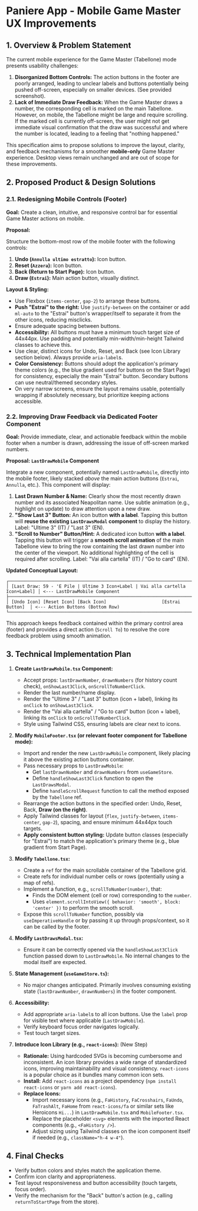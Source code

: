 # Paniere App - Mobile Game Master UX Improvements

## 1. Overview & Problem Statement

The current mobile experience for the Game Master (Tabellone) mode presents usability challenges:

1.  **Disorganized Bottom Controls:** The action buttons in the footer are poorly arranged, leading to unclear labels and buttons potentially being pushed off-screen, especially on smaller devices. (See provided screenshot).
2.  **Lack of Immediate Draw Feedback:** When the Game Master draws a number, the corresponding cell is marked on the main Tabellone. However, on mobile, the Tabellone might be large and require scrolling. If the marked cell is currently off-screen, the user might not get immediate visual confirmation that the draw was successful and where the number is located, leading to a feeling that "nothing happened."

This specification aims to propose solutions to improve the layout, clarity, and feedback mechanisms for a smoother **mobile-only** Game Master experience. Desktop views remain unchanged and are out of scope for these improvements.

## 2. Proposed Product & Design Solutions

### 2.1. Redesigning Mobile Controls (Footer)

**Goal:** Create a clean, intuitive, and responsive control bar for essential Game Master actions on mobile.

**Proposal:**

Structure the bottom-most row of the mobile footer with the following controls:

1.  **Undo (`Annulla ultimo estratto`):** Icon button.
2.  **Reset (`Azzera`):** Icon button.
3.  **Back (Return to Start Page):** Icon button.
4.  **Draw (`Estrai`):** Main action button, visually distinct.

**Layout & Styling:**

*   Use Flexbox (`items-center`, `gap-2`) to arrange these buttons.
*   **Push "Estrai" to the right:** Use `justify-between` on the container or add `ml-auto` to the "Estrai" button's wrapper/itself to separate it from the other icons, reducing misclicks.
*   Ensure adequate spacing between buttons.
*   **Accessibility:** All buttons must have a minimum touch target size of 44x44px. Use padding and potentially min-width/min-height Tailwind classes to achieve this.
*   Use clear, distinct icons for Undo, Reset, and Back (see Icon Library section below). Always provide `aria-label`s.
*   **Color Consistency:** Buttons should adopt the application's primary theme colors (e.g., the blue gradient used for buttons on the Start Page) for consistency, especially the main "Estrai" button. Secondary buttons can use neutral/themed secondary styles.
*   On very narrow screens, ensure the layout remains usable, potentially wrapping if absolutely necessary, but prioritize keeping actions accessible.

### 2.2. Improving Draw Feedback via Dedicated Footer Component

**Goal:** Provide immediate, clear, and actionable feedback within the mobile footer when a number is drawn, addressing the issue of off-screen marked numbers.

**Proposal: `LastDrawMobile` Component**

Integrate a new component, potentially named `LastDrawMobile`, directly into the mobile footer, likely stacked *above* the main action buttons (`Estrai`, `Annulla`, etc.). This component will display:

1.  **Last Drawn Number & Name:** Clearly show the most recently drawn number and its associated Neapolitan name. Use subtle animation (e.g., highlight on update) to draw attention upon a new draw.
2.  **"Show Last 3" Button:** An icon button **with a label**. Tapping this button will **reuse the existing `LastDrawsModal` component** to display the history. Label: "Ultime 3" (IT) / "Last 3" (EN).
3.  **"Scroll to Number" Button/Hint:** A dedicated icon button **with a label**. Tapping this button will trigger a **smooth scroll animation** of the main Tabellone view to bring the row containing the last drawn number into the center of the viewport. No additional highlighting of the cell is required after scrolling. Label: "Vai alla cartella" (IT) / "Go to card" (EN).

**Updated Conceptual Layout:**

```
┌───────────────────────────────────────────────────────────────────────────┐
│ [Last Draw: 59 - 'E Pile | Ultime 3 Icon+Label | Vai alla cartella Icon+Label] │ <--- LastDrawMobile Component
├───────────────────────────────────────────────────────────────────────────┤
│ [Undo Icon] [Reset Icon] [Back Icon]                     [Estrai Button]  │ <--- Action Buttons (Bottom Row)
└───────────────────────────────────────────────────────────────────────────┘
```

This approach keeps feedback contained within the primary control area (footer) and provides a direct action (`Scroll To`) to resolve the core feedback problem using smooth animation.

## 3. Technical Implementation Plan

1.  **Create `LastDrawMobile.tsx` Component:**
    *   Accept props: `lastDrawnNumber`, `drawnNumbers` (for history count check), `onShowLast3Click`, `onScrollToNumberClick`.
    *   Render the last number/name display.
    *   Render the "Ultime 3" / "Last 3" button (icon + label), linking its `onClick` to `onShowLast3Click`.
    *   Render the "Vai alla cartella" / "Go to card" button (icon + label), linking its `onClick` to `onScrollToNumberClick`.
    *   Style using Tailwind CSS, ensuring labels are clear next to icons.

2.  **Modify `MobileFooter.tsx` (or relevant footer component for Tabellone mode):**
    *   Import and render the new `LastDrawMobile` component, likely placing it above the existing action buttons container.
    *   Pass necessary props to `LastDrawMobile`:
        *   Get `lastDrawnNumber` and `drawnNumbers` from `useGameStore`.
        *   Define `handleShowLast3Click` function to open the `LastDrawsModal`.
        *   Define `handleScrollRequest` function to call the method exposed by the `Tabellone` ref.
    *   Rearrange the action buttons in the specified order: Undo, Reset, Back, **Draw (on the right)**.
    *   Apply Tailwind classes for layout (`flex`, `justify-between`, `items-center`, `gap-2`), spacing, and ensure minimum 44x44px touch targets.
    *   **Apply consistent button styling:** Update button classes (especially for "Estrai") to match the application's primary theme (e.g., blue gradient from Start Page).

3.  **Modify `Tabellone.tsx`:**
    *   Create a `ref` for the main scrollable container of the Tabellone grid.
    *   Create refs for individual number cells or rows (potentially using a map of refs).
    *   Implement a function, e.g., `scrollToNumber(number)`, that:
        *   Finds the DOM element (cell or row) corresponding to the `number`.
        *   Uses `element.scrollIntoView({ behavior: 'smooth', block: 'center' })` to perform the smooth scroll.
    *   Expose this `scrollToNumber` function, possibly via `useImperativeHandle` or by passing it up through props/context, so it can be called by the footer.

4.  **Modify `LastDrawsModal.tsx`:**
    *   Ensure it can be correctly opened via the `handleShowLast3Click` function passed down to `LastDrawMobile`. No internal changes to the modal itself are expected.

5.  **State Management (`useGameStore.ts`):**
    *   No major changes anticipated. Primarily involves consuming existing state (`lastDrawnNumber`, `drawnNumbers`) in the footer component.

6.  **Accessibility:**
    *   Add appropriate `aria-label`s to all icon buttons. Use the `label` prop for visible text where applicable (`LastDrawMobile`).
    *   Verify keyboard focus order navigates logically.
    *   Test touch target sizes.

7.  **Introduce Icon Library (e.g., `react-icons`):** (New Step)
    *   **Rationale:** Using hardcoded SVGs is becoming cumbersome and inconsistent. An icon library provides a wide range of standardized icons, improving maintainability and visual consistency. `react-icons` is a popular choice as it bundles many common icon sets.
    *   **Install:** Add `react-icons` as a project dependency (`npm install react-icons` or `yarn add react-icons`).
    *   **Replace Icons:**
        *   Import necessary icons (e.g., `FaHistory`, `FaCrosshairs`, `FaUndo`, `FaTrashAlt`, `FaHome` from `react-icons/fa` or similar sets like Heroicons `Hi...`) in `LastDrawMobile.tsx` and `MobileFooter.tsx`.
        *   Replace the placeholder `<svg>` elements with the imported React components (e.g., `<FaHistory />`).
        *   Adjust sizing using Tailwind classes on the icon component itself if needed (e.g., `className="h-4 w-4"`).

## 4. Final Checks

*   Verify button colors and styles match the application theme.
*   Confirm icon clarity and appropriateness.
*   Test layout responsiveness and button accessibility (touch targets, focus order).
*   Verify the mechanism for the "Back" button's action (e.g., calling `returnToStartPage` from the store).
